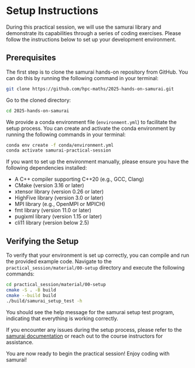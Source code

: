 # Setup Instructions

During this practical session, we will use the samurai library and demonstrate its capabilities through a series of coding exercises. Please follow the instructions below to set up your development environment.

## Prerequisites

The first step is to clone the samurai hands-on repository from GitHub. You can do this by running the following command in your terminal:

```bash
git clone https://github.com/hpc-maths/2025-hands-on-samurai.git
```

Go to the cloned directory:

```bash
cd 2025-hands-on-samurai
```

We provide a conda environment file (`environment.yml`) to facilitate the setup process. You can create and activate the conda environment by running the following commands in your terminal:

```bash
conda env create -f conda/environment.yml
conda activate samurai-practical-session
```

If you want to set up the environment manually, please ensure you have the following dependencies installed:

- A C++ compiler supporting C++20 (e.g., GCC, Clang)
- CMake (version 3.16 or later)
- xtensor library (version 0.26 or later)
- HighFive library (version 3.0 or later)
- MPI library (e.g., OpenMPI or MPICH)
- fmt library (version 11.0 or later)
- pugixml library (version 1.15 or later)
- cli11 library (version below 2.5)

## Verifying the Setup

To verify that your environment is set up correctly, you can compile and run the provided example code. Navigate to the `practical_session/material/00-setup` directory and execute the following commands:

```bash
cd practical_session/material/00-setup
cmake -S . -B build
cmake --build build
./build/samurai_setup_test -h
```

You should see the help message for the samurai setup test program, indicating that everything is working correctly.

If you encounter any issues during the setup process, please refer to the [samurai documentation](https://hpc-math-samurai.readthedocs.io/) or reach out to the course instructors for assistance.

You are now ready to begin the practical session! Enjoy coding with samurai!